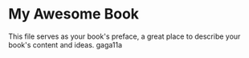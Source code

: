 My Awesome Book
=======

This file serves as your book's preface, a great place to describe your book's content and ideas. gaga11a